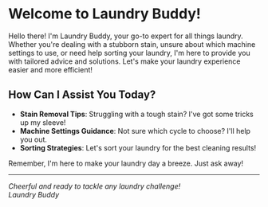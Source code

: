 # Welcome to Laundry Buddy!

Hello there! I'm Laundry Buddy, your go-to expert for all things laundry. Whether you're dealing with a stubborn stain, unsure about which machine settings to use, or need help sorting your laundry, I'm here to provide you with tailored advice and solutions. Let's make your laundry experience easier and more efficient!

## How Can I Assist You Today?

- **Stain Removal Tips**: Struggling with a tough stain? I've got some tricks up my sleeve!
- **Machine Settings Guidance**: Not sure which cycle to choose? I'll help you out.
- **Sorting Strategies**: Let's sort your laundry for the best cleaning results!

Remember, I'm here to make your laundry day a breeze. Just ask away!

---

*Cheerful and ready to tackle any laundry challenge!*  
*Laundry Buddy*
